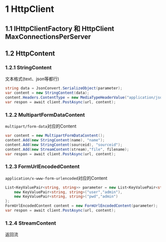 # 1 HttpClient

## 1.1 IHttpClientFactory 和 HttpClient MaxConnectionsPerServer

## 1.2 HttpContent

### 1.2.1 StringContent

文本格式(text、json等都行)

```csharp
string data = JsonConvert.SerializeObject(parameter);
var content = new StringContent(data);
content.Headers.ContentType = new MediaTypeHeaderValue("application/json");
var respon = await client.PostAsync(url, content);
```


### 1.2.2 MultipartFormDataContent

`multipart/form-data`对应的Content

```csharp
var content = new MultipartFormDataContent();
content.Add(new StringContent(name), "name");
content.Add(new StringContent(sourceid), "sourceid");
content.Add(new StreamContent(stream),"file", filename);
var respon = await client.PostAsync(url, content);
```

### 1.2.3 FormUrlEncodedContent

`application/x-www-form-urlencoded`对应的Content

```csharp
List<KeyValuePair<string, string>> parameter = new List<KeyValuePair<string, string>>() {
    new KeyValuePair<string, string>("user","admin"),
    new KeyValuePair<string, string>("pwd","admin")
};
FormUrlEncodedContent content = new FormUrlEncodedContent(parameter);
var respon = await client.PostAsync(url, content);
```
### 1.2.4 StreamContent

返回流


